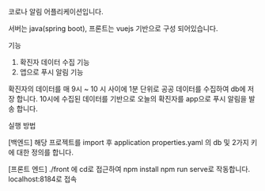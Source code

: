 코로나 알림 어플리케이션입니다.

서버는 java(spring boot), 프론트는 vuejs 기반으로 구성 되어있습니다.

기능 
 1. 확진자 데이터 수집 기능 
 2. 앱으로 푸시 알림 기능

확진자의 데이터를 매 9시 ~ 10 시 사이에 1분 단위로 공공 데이터를 수집하여 db에 저장 합니다.
10시에 수집된 데이터를 기반으로 오늘의 확진자를 app으로 푸시 알림을 발송 합니다.

실행 방법

[백엔드]
 해당 프로젝트를 import 후 application properties.yaml 의 db 및 2가지 키에 대한 정의를 합니다.
 
[프론트 엔드]
 ./front  에 cd로 접근하여
   npm install
   npm run serve로 작동합니다.
   localhost:8184로 접속
   
